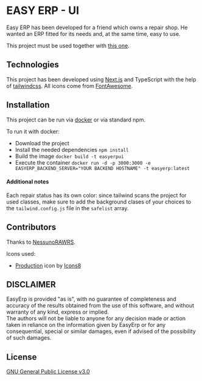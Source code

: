 # EASY ERP - UI
Easy ERP has been developed for a friend which owns a repair shop. He wanted an ERP fitted for its needs and, at the same time, easy to use.

This project must be used together with [this one](https://github.com/Ph1l99/easyErp).

## Technologies
This project has been developed using [Next.js](https://nextjs.org/) and TypeScript with the help
of [tailwindcss](https://tailwindcss.com/). All icons come from [FontAwesome](https://fontawesome.com/).

## Installation
This project can be run via [docker](https://www.docker.com/s) or via standard npm.

To run it with docker:
- Download the project
- Install the needed dependencies `npm install`
- Build the image `docker build -t easyerpui`
- Execute the container `docker run -d -p 3000:3000 -e EASYERP_BACKEND_SERVER="YOUR BACKEND HOSTNAME" -t easyerp:latest`

#### Additional notes
Each repair status has its own color: since tailwind scans the project for used classes, make sure
to add the background clases of your choices to the `tailwind.config.js` file in the `safelist` array.

## Contributors
Thanks to [NessunoRAWRS](https://github.com/NessunoRAWRS).

Icons used:
- <a target="_blank" href="https://icons8.com/icon/W6CIpQVQkuA5/production">Production</a> icon by <a target="_blank" href="https://icons8.com">Icons8</a>

## DISCLAIMER
EasyErp is provided "as is", with no guarantee of completeness and accuracy of the results obtained
from the use of this software, and without warranty of any kind, express or implied. <br>
The authors will not be liable to anyone for any decision made or action taken in reliance on
the information given by EasyErp or for any consequential, special or similar damages, even if advised of the possibility of such damages.

## License
[GNU General Public License v3.0](https://choosealicense.com/licenses/gpl-3.0/)